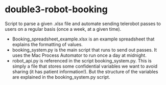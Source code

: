 # double3-robot-booking
Script to parse a given .xlsx file and automate sending telerobot passes to users on a regular basis (once a week, at a given time).

* Booking_spreadsheet_example.xlsx is an example spreadsheet that explains the formatting of values. 
* booking_system.py is the main script that runs to send out passes. It uses the Mac Process Automator to run once a day at midnight.
* robot_api.py is referenced in the script booking_system.py. This is simply a file that stores some confidential variables we want to avoid sharing (it has patient information!). But the structure of the variables are explained in the booking_system.py script.